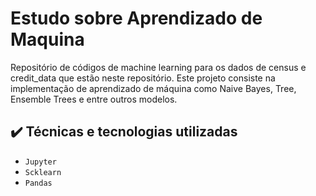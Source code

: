 # Estudo sobre Aprendizado de Maquina

Repositório de códigos de machine learning para os dados de census e credit_data que estão neste repositório. Este projeto consiste na implementação de aprendizado
de máquina como Naive Bayes, Tree, Ensemble Trees e entre outros modelos.

## ✔️ Técnicas e tecnologias utilizadas

- ``Jupyter``
- ``Scklearn``
- ``Pandas``
